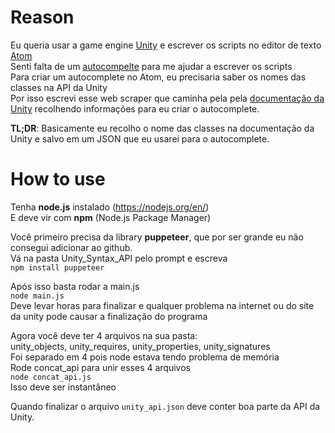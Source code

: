 # Reason
Eu queria usar a game engine [Unity](https://unity3d.com/) e escrever os scripts no editor de texto [Atom](https://atom.io/)  
Senti falta de um [autocompelte](https://en.wikipedia.org/wiki/Autocomplete) para me ajudar a escrever os scripts  
Para criar um autocomplete no Atom, eu precisaria saber os nomes das classes na API da Unity  
Por isso escrevi esse web scraper que caminha pela pela [documentação da Unity](https://docs.unity3d.com/ScriptReference/index.html) recolhendo informações para eu criar o autocomplete.  

**TL;DR**: Basicamente eu recolho o nome das classes na documentação da Unity e salvo em um JSON que eu usarei para o autocomplete.  

# How to use
Tenha **node.js** instalado (https://nodejs.org/en/)  
E deve vir com **npm** (Node.js Package Manager)  

Você primeiro precisa da library **puppeteer**, que por ser grande eu não consegui adicionar ao github.  
Vá na pasta Unity_Syntax_API pelo prompt e escreva  
`npm install puppeteer`  

Após isso basta rodar a main.js  
`node main.js`  
Deve levar horas para finalizar e qualquer problema na internet ou do site da unity pode causar a finalização do programa  

Agora você deve ter 4 arquivos na sua pasta:  
unity_objects, unity_requires, unity_properties, unity_signatures     
Foi separado em 4 pois node estava tendo problema de memória  
Rode concat_api para unir esses 4 arquivos  
`node concat_api.js`  
Isso deve ser instantâneo  

Quando finalizar o arquivo `unity_api.json` deve conter boa parte da API da Unity.  
